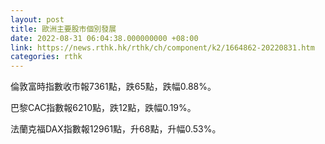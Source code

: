 ```yaml
---
layout: post
title: 歐洲主要股市個別發展
date: 2022-08-31 06:04:38.000000000 +08:00
link: https://news.rthk.hk/rthk/ch/component/k2/1664862-20220831.htm
categories: rthk
---
```


倫敦富時指數收市報7361點，跌65點，跌幅0.88%。

巴黎CAC指數報6210點，跌12點，跌幅0.19%。

法蘭克福DAX指數報12961點，升68點，升幅0.53%。
